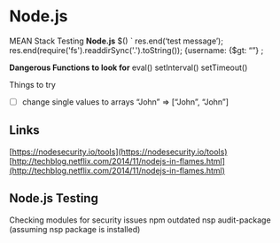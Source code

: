# Node.js

MEAN Stack Testing
**Node.js**
$()
`
res.end(‘test message’);
res.end(require('fs').readdirSync('.').toString());
{username: {$gt: “”}
;

**Dangerous Functions to look for**
eval()
setInterval()
setTimeout()

Things to try
- [ ] change single values to arrays “John” => [“John”, “John”]

## Links
[https://nodesecurity.io/tools](https://nodesecurity.io/tools)
[http://techblog.netflix.com/2014/11/nodejs-in-flames.html](http://techblog.netflix.com/2014/11/nodejs-in-flames.html)

## Node.js Testing
Checking modules for security issues
npm outdated
nsp audit-package (assuming nsp package is installed)
